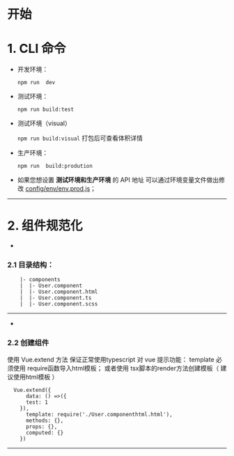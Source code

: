 # 开始
# 1. CLI 命令
-   开发环境：

	`npm run  dev`

-  测试环境：

	`npm run build:test`
-  测试环境（visual）

	`npm run build:visual` 打包后可查看体积详情
-  生产环境：

	`npm run  build:prodution`


-  如果您想设置  **测试环境和生产环境**    的 API 地址 可以通过环境变量文件做出修改  [config/env/env.prod.js][config/env/env.prod.js]；


------------



# 2.  组件规范化
- 
###    2.1 目录结构：

    	|- components
    	|  |- User.component
    	|  |- User.component.html
    	|  |- User.component.ts
    	|  |- User.component.scss
------------

- 
### 	2.2 创建组件
使用 Vue.extend 方法 保证正常使用typescript 对 vue 提示功能：
template 必须使用 require函数导入html模板；
或者使用 tsx脚本的render方法创建模板（ 建议使用html模板 ）

      Vue.extend({
    	  data: () =>({
          test: 1
        }),
    	  template: require('./User.componenthtml.html'), 
    	  methods: {},
    	  props: {},
    	  computed: {}
    	})

------------




[config/env/env.prod.js]: https://github.com/123hyh/vue-ts-cli/blob/master/config/env/env.prod.js